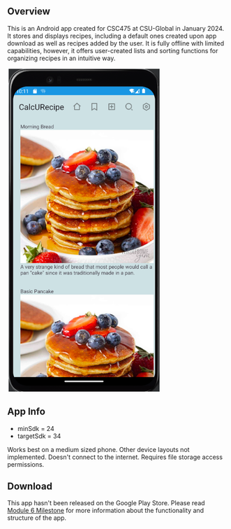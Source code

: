 ## Overview

This is an Android app created for CSC475 at CSU-Global in January 2024. It stores and displays recipes, including a default ones created upon app download as well as recipes added by the user. It is fully offline with limited capabilities, however, it offers user-created lists and sorting functions for organizing recipes in an intuitive way.

![Screenshot of Home Page of App](https://github.com/TheArcher7/CalcURecipe/blob/master/HomeImage.png)

## App Info

- minSdk = 24
- targetSdk = 34

Works best on a medium sized phone. Other device layouts not implemented. Doesn't connect to the internet. Requires file storage access permissions.

## Download

This app hasn't been released on the Google Play Store. Please read [Module 6 Milestone](https://github.com/TheArcher7/CalcURecipe/blob/master/Module%206%20Milestone.docx) for more information about the functionality and structure of the app.
